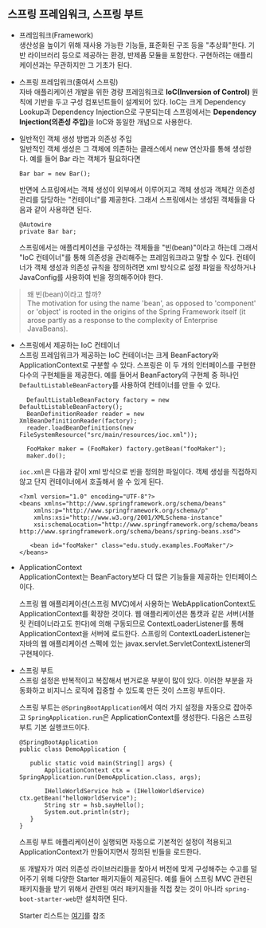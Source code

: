 ## 스프링 프레임워크, 스프링 부트
 
* 프레임워크(Framework)  
생산성을 높이기 위해 재사용 가능한 기능들, 표준화된 구조 등을 "추상화"한다. 기반 라이브러리 등으로 제공하는 환경, 반제품 모듈을 포함한다. 
구현하려는 애플리케이션과는 무관하지만 그 기초가 된다.
 
* 스프링 프레임워크(줄여서 스프링)  
자바 애플리케이션 개발을 위한 경량 프레임워크로 <b>IoC(Inversion of Control)</b> 원칙에 기반을 두고 
구성 컴포넌트들이 설계되어 있다. IoC는 크게 Dependency Lookup과 Dependency Injection으로 구분되는데 스프링에서는 <b>Dependency Injection(의존성 주입)</b>을 
IoC와 동일한 개념으로 사용한다.

* 일반적인 객체 생성 방법과 의존성 주입  
일반적인 객체 생성은 그 객체에 의존하는 클래스에서 new 연산자를 통해 생성한다. 예를 들어 Bar 라는 객체가 필요하다면
   ```
   Bar bar = new Bar();

   ```

   반면에 스프링에서는 객체 생성이 외부에서 이루어지고 객체 생성과 객체간 의존성 관리를 담당하는 "컨테이너"를 제공한다. 그래서 스프링에서는 
생성된 객체들을 다음과 같이 사용하면 된다.
   ```
   @Autowire
   private Bar bar;

   ```
   스프링에서는 애플리케이션을 구성하는 객체들을 "빈(bean)"이라고 하는데 그래서 "IoC 컨테이너"를 통해 의존성을 관리해주는 프레임워크라고 말할 수 있다. 컨테이너가 객체 생성과 
   의존성 규칙을 정의하려면 xml 방식으로 설정 파일을 작성하거나 JavaConfig를 사용하여 빈을 정의해주어야 한다. 

>왜 빈(bean)이라고 할까?<br/>
The motivation for using the name 'bean', as opposed to 'component' or 'object' is rooted in the origins of the Spring Framework itself (it arose partly as a response to the complexity of Enterprise JavaBeans).
   
* 스프링에서 제공하는 IoC 컨테이너  
   스프링 프레임워크가 제공하는 IoC 컨테이너는 크게 BeanFactory와 ApplicationContext로 구분할 수 있다. 스프링은 이 두 개의 인터페이스를 구현한 다수의 
   구현체들을 제공한다. 예를 들어서 BeanFactory의 구현체 중 하나인 `DefaultListableBeanFactory`를 사용하여 컨테이너를 만들 수 있다.

   ```   
     DefaultListableBeanFactory factory = new DefaultListableBeanFactory();
     BeanDefinitionReader reader = new XmlBeanDefinitionReader(factory);
     reader.loadBeanDefinitions(new FileSystemResource("src/main/resources/ioc.xml"));

     FooMaker maker = (FooMaker) factory.getBean("fooMaker"); 
     maker.do();
   
   ```
   `ioc.xml`은 다음과 같이 xml 방식으로 빈을 정의한 파일이다. 객체 생성을 직접하지 않고 단지 컨테이너에서 호출해서 쓸 수 있게 된다.

   ```
   <?xml version="1.0" encoding="UTF-8"?>
   <beans xmlns="http://www.springframework.org/schema/beans"
       xmlns:p="http://www.springframework.org/schema/p"
       xmlns:xsi="http://www.w3.org/2001/XMLSchema-instance"
       xsi:schemaLocation="http://www.springframework.org/schema/beans http://www.springframework.org/schema/beans/spring-beans.xsd">

      <bean id="fooMaker" class="edu.study.examples.FooMaker"/>
   </beans>
   ```
   
* ApplicationContext  
   ApplicationContext는 BeanFactory보다 더 많은 기능들을 제공하는 인터페이스이다.  
   
   스프링 웹 애플리케이션(스프링 MVC)에서 사용하는 WebApplicationContext도 ApplicationContext를 확장한 것이다. 웹 애플리케이션은 톰캣과 같은 서버(서블릿 컨테이너라고도 한다)에 의해 구동되므로 
   ContextLoaderListener를 통해 ApplicationContext을 서버에 로드한다. 스프링의 ContextLoaderListener는 자바의 웹 애플리케이션 스펙에 있는 javax.servlet.ServletContextListener의 구현체이다.
   
* 스프링 부트  
   스프링 설정은 반복적이고 복잡해서 번거로운 부분이 많이 있다. 이러한 부분을 자동화하고 비지니스 로직에 집중할 수 있도록 만든 것이 스프링 부트이다. 
   
   스프링 부트는 `@SpringBootApplication`에서 여러 가지 설정을 자동으로 잡아주고 `SpringApplication.run`은 ApplicationContext를 생성한다.
   다음은 스프링 부트 기본 실행코드이다. 
   
   ```
   @SpringBootApplication
   public class DemoApplication {

      public static void main(String[] args) {
          ApplicationContext ctx = SpringApplication.run(DemoApplication.class, args);
        
          IHelloWorldService hsb = (IHelloWorldService) ctx.getBean("helloWorldService");
          String str = hsb.sayHello();        
          System.out.println(str);        
      }   
   }
   ```
   
   스프링 부트 애플리케이션이 실행되면 자동으로 기본적인 설정이 적용되고 ApplicationContext가 만들어지면서 정의된 빈들을 로드한다. 
   
   또 개발자가 여러 의존성 라이브러리들을 찾아서 버전에 맞게 구성해주는 수고를 덜어주기 위해 다양한 Starter 패키지들이 제공된다. 예를 들어 스프링 MVC 관련된 패키지들을 
   받기 위해서 관련된 여러 패키지들을 직접 찾는 것이 아니라 `spring-boot-starter-web`만 설치하면 된다.
   
   Starter 리스트는 [여기](https://docs.spring.io/spring-boot/docs/current/reference/htmlsingle/#using-boot-starter)를 참조
   
   
   